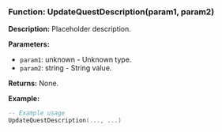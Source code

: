 ### Function: UpdateQuestDescription(param1, param2)

**Description:**
Placeholder description.

**Parameters:**
- `param1`: unknown - Unknown type.
- `param2`: string - String value.

**Returns:** None.

**Example:**

```lua
-- Example usage
UpdateQuestDescription(..., ...)
```
